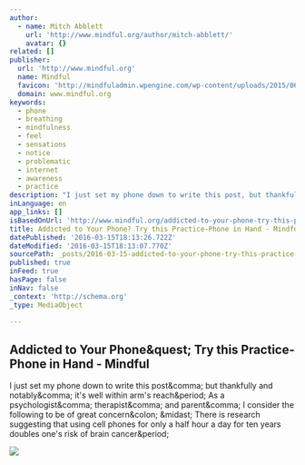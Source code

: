 ```yaml
---
author:
  - name: Mitch Abblett
    url: 'http://www.mindful.org/author/mitch-abblett/'
    avatar: {}
related: []
publisher:
  url: 'http://www.mindful.org'
  name: Mindful
  favicon: 'http://mindfuladmin.wpengine.com/wp-content/uploads/2015/06/favicon.ico'
  domain: www.mindful.org
keywords:
  - phone
  - breathing
  - mindfulness
  - feel
  - sensations
  - notice
  - problematic
  - internet
  - awareness
  - practice
description: "I just set my phone down to write this post, but thankfully and notably, it's well within arm's reach. As a psychologist, therapist, and parent, I consider the following to be of great concern: * There is research suggesting that using cell phones for only a half hour a day for ten years doubles one's risk of brain cancer."
inLanguage: en
app_links: []
isBasedOnUrl: 'http://www.mindful.org/addicted-to-your-phone-try-this-practice-phone-in-hand/'
title: Addicted to Your Phone? Try this Practice-Phone in Hand - Mindful
datePublished: '2016-03-15T18:13:26.722Z'
dateModified: '2016-03-15T18:13:07.770Z'
sourcePath: _posts/2016-03-15-addicted-to-your-phone-try-this-practice-phone-in-hand-mi.md
published: true
inFeed: true
hasPage: false
inNav: false
_context: 'http://schema.org'
_type: MediaObject

---
```

<article style=""><h1>Addicted to Your Phone&amp;quest; Try this Practice-Phone in Hand - Mindful</h1><p>I just set my phone down to write this post&amp;comma; but thankfully and notably&amp;comma; it's well within arm's reach&amp;period; As a psychologist&amp;comma; therapist&amp;comma; and parent&amp;comma; I consider the following to be of great concern&amp;colon; &amp;midast; There is research suggesting that using cell phones for only a half hour a day for ten years doubles one's risk of brain cancer&amp;period;</p><img src="http://www.mindful.org/wp-content/uploads/2016/03/phone.jpg" /></article>